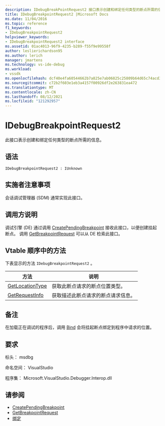 ```yaml
---
description: IDebugBreakPointRequest2 接口表示创建和绑定任何类型的断点所需的信息。
title: IDebugBreakpointRequest2 |Microsoft Docs
ms.date: 11/04/2016
ms.topic: reference
f1_keywords:
- IDebugBreakpointRequest2
helpviewer_keywords:
- IDebugBreakpointRequest2 interface
ms.assetid: 01ac4013-96f9-4235-b289-f55f9e99558f
author: leslierichardson95
ms.author: lerich
manager: jmartens
ms.technology: vs-ide-debug
ms.workload:
- vssdk
ms.openlocfilehash: dcf40e4fa60544662b7a825e7ab06825c25809b64d65c74acd3beff6bd8c492f
ms.sourcegitcommit: c72b2f603e1eb3a4157f00926df2e263831ea472
ms.translationtype: MT
ms.contentlocale: zh-CN
ms.lasthandoff: 08/12/2021
ms.locfileid: "121292957"
---
```

# <a name="idebugbreakpointrequest2"></a>IDebugBreakpointRequest2
此接口表示创建和绑定任何类型的断点所需的信息。

## <a name="syntax"></a>语法

```
IDebugBreakpointRequest2 : IUnknown
```

## <a name="notes-for-implementers"></a>实施者注意事项
 会话调试管理器 (SDM) 通常实现此接口。

## <a name="notes-for-callers"></a>调用方说明
 调试引擎 (DE) 通过调用 [CreatePendingBreakpoint](../../../extensibility/debugger/reference/idebugengine2-creatependingbreakpoint.md) 接收此接口，以便创建挂起断点。 调用 [GetBreakpointRequest](../../../extensibility/debugger/reference/idebugpendingbreakpoint2-getbreakpointrequest.md) 可以从 DE 检索此接口。

## <a name="methods-in-vtable-order"></a>Vtable 顺序中的方法
 下表显示的方法 `IDebugBreakpointRequest2` 。

|方法|说明|
|------------|-----------------|
|[GetLocationType](../../../extensibility/debugger/reference/idebugbreakpointrequest2-getlocationtype.md)|获取此断点请求的断点位置类型。|
|[GetRequestInfo](../../../extensibility/debugger/reference/idebugbreakpointrequest2-getrequestinfo.md)|获取描述此断点请求的断点请求信息。|

## <a name="remarks"></a>备注
 在加载正在调试的程序后，调用 [Bind](../../../extensibility/debugger/reference/idebugpendingbreakpoint2-bind.md) 会将挂起断点绑定到程序中请求的位置。

## <a name="requirements"></a>要求
 标头： msdbg

 命名空间： VisualStudio

 程序集： Microsoft.VisualStudio.Debugger.Interop.dll

## <a name="see-also"></a>请参阅
- [CreatePendingBreakpoint](../../../extensibility/debugger/reference/idebugengine2-creatependingbreakpoint.md)
- [GetBreakpointRequest](../../../extensibility/debugger/reference/idebugpendingbreakpoint2-getbreakpointrequest.md)
- [绑定](../../../extensibility/debugger/reference/idebugpendingbreakpoint2-bind.md)

